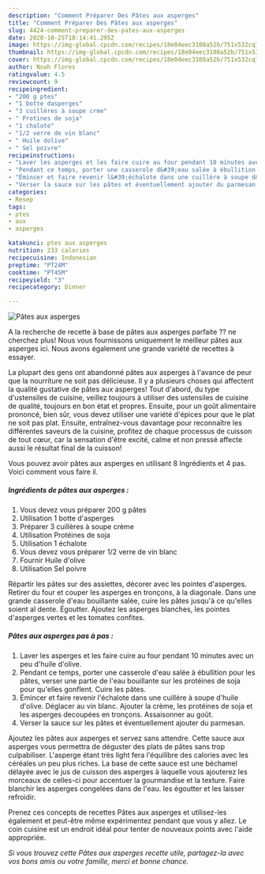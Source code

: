 ```yaml
---
description: "Comment Préparer Des Pâtes aux asperges"
title: "Comment Préparer Des Pâtes aux asperges"
slug: 4424-comment-preparer-des-pates-aux-asperges
date: 2020-10-25T18:14:41.295Z
image: https://img-global.cpcdn.com/recipes/18e04eec3108a52b/751x532cq70/pates-aux-asperges-photo-principale-de-la-recette.jpg
thumbnail: https://img-global.cpcdn.com/recipes/18e04eec3108a52b/751x532cq70/pates-aux-asperges-photo-principale-de-la-recette.jpg
cover: https://img-global.cpcdn.com/recipes/18e04eec3108a52b/751x532cq70/pates-aux-asperges-photo-principale-de-la-recette.jpg
author: Noah Flores
ratingvalue: 4.5
reviewcount: 9
recipeingredient:
- "200 g ptes"
- "1 botte dasperges"
- "3 cuillères à soupe crme"
- " Protines de soja"
- "1 chalote"
- "1/2 verre de vin blanc"
- " Huile dolive"
- " Sel poivre"
recipeinstructions:
- "Laver les asperges et les faire cuire au four pendant 10 minutes avec un peu d&#39;huile d&#39;olive."
- "Pendant ce temps, porter une casserole d&#39;eau salée à ébullition pour les pâtes, verser une partie de l&#39;eau bouillante sur les protéines de soja pour qu&#39;elles gonflent. Cuire les pâtes."
- "Émincer et faire revenir l&#39;échalote dans une cuillère à soupe d&#39;huile d&#39;olive. Déglacer au vin blanc. Ajouter la crème, les protéines de soja et les asperges decoupées en tronçons. Assaisonner au goût."
- "Verser la sauce sur les pâtes et éventuellement ajouter du parmesan."
categories:
- Resep
tags:
- ptes
- aux
- asperges

katakunci: ptes aux asperges 
nutrition: 233 calories
recipecuisine: Indonesian
preptime: "PT24M"
cooktime: "PT45M"
recipeyield: "3"
recipecategory: Dinner

---
```



![Pâtes aux asperges](https://img-global.cpcdn.com/recipes/18e04eec3108a52b/751x532cq70/pates-aux-asperges-photo-principale-de-la-recette.jpg)

A la recherche de recette à base de pâtes aux asperges parfaite ?? ne cherchez plus! Nous vous fournissons uniquement le meilleur pâtes aux asperges ici. Nous avons également une grande variété de recettes à essayer.

La plupart des gens ont abandonné pâtes aux asperges à l'avance de peur que la nourriture ne soit pas délicieuse. Il y a plusieurs choses qui affectent la qualité gustative de pâtes aux asperges! Tout d'abord, du type d'ustensiles de cuisine, veillez toujours à utiliser des ustensiles de cuisine de qualité, toujours en bon état et propres. Ensuite, pour un goût alimentaire prononcé, bien sûr, vous devez utiliser une variété d'épices pour que le plat ne soit pas plat. Ensuite, entraînez-vous davantage pour reconnaître les différentes saveurs de la cuisine, profitez de chaque processus de cuisson de tout cœur, car la sensation d'être excité, calme et non pressé affecte aussi le résultat final de la cuisson!

<!--inarticleads1-->

Vous pouvez avoir pâtes aux asperges en utilisant 8 Ingrédients et 4 pas. Voici comment vous faire il.

##### Ingrédients de pâtes aux asperges :

1. Vous devez vous préparer 200 g pâtes
1. Utilisation 1 botte d&#39;asperges
1. Préparer 3 cuillères à soupe crème
1. Utilisation  Protéines de soja
1. Utilisation 1 échalote
1. Vous devez vous préparer 1/2 verre de vin blanc
1. Fournir  Huile d&#39;olive
1. Utilisation  Sel poivre


Répartir les pâtes sur des assiettes, décorer avec les pointes d&#39;asperges. Retirer du four et couper les asperges en tronçons, à la diagonale. Dans une grande casserole d&#39;eau bouillante salée, cuire les pâtes jusqu&#39;à ce qu&#39;elles soient al dente. Égoutter. Ajoutez les asperges blanches, les pointes d&#39;asperges vertes et les tomates confites. 

<!--inarticleads2-->

##### Pâtes aux asperges pas à pas :

1. Laver les asperges et les faire cuire au four pendant 10 minutes avec un peu d&#39;huile d&#39;olive.
1. Pendant ce temps, porter une casserole d&#39;eau salée à ébullition pour les pâtes, verser une partie de l&#39;eau bouillante sur les protéines de soja pour qu&#39;elles gonflent. Cuire les pâtes.
1. Émincer et faire revenir l&#39;échalote dans une cuillère à soupe d&#39;huile d&#39;olive. Déglacer au vin blanc. Ajouter la crème, les protéines de soja et les asperges decoupées en tronçons. Assaisonner au goût.
1. Verser la sauce sur les pâtes et éventuellement ajouter du parmesan.


Ajoutez les pâtes aux asperges et servez sans attendre. Cette sauce aux asperges vous permettra de déguster des plats de pâtes sans trop culpabiliser. L&#39;asperge étant très light fera l&#39;équilibre des calories avec les céréales un peu plus riches. La base de cette sauce est une béchamel délayée avec le jus de cuisson des asperges à laquelle vous ajouterez les morceaux de celles-ci pour accentuer la gourmandise et la texture. Faire blanchir les asperges congelées dans de l&#39;eau. les égoutter et les laisser refroidir. 

<!--inarticleads1-->

<p>
Prenez ces concepts de recettes Pâtes aux asperges et utilisez-les également et peut-être même expérimentez pendant que vous y allez. Le coin cuisine est un endroit idéal pour tenter de nouveaux points avec l'aide appropriée.
</p>

<p>
<i>Si vous trouvez cette Pâtes aux asperges recette utile, partagez-la avec vos bons amis ou votre famille, merci et bonne chance.</i>
</p>
